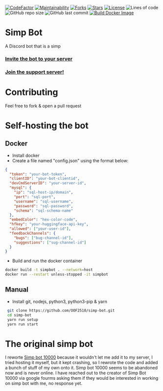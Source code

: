 [![CodeFactor](https://www.codefactor.io/repository/github/oof2510/simp-bot/badge)](https://www.codefactor.io/repository/github/oof2510/simp-bot)
[![Maintainability](https://api.codeclimate.com/v1/badges/4c542ad2130b91018c63/maintainability)](https://codeclimate.com/github/OOF2510/simp-bot/maintainability)
[![Forks](https://img.shields.io/github/forks/oof2510/simp-bot.svg)](https://github.com/oof2510/simp-bot)
[![Stars](https://img.shields.io/github/stars/oof2510/simp-bot.svg)](https://github.com/oof2510/simp-bot)
[![License](https://img.shields.io/github/license/oof2510/simp-bot.svg)](https://github.com/oof2510/simp-bot)
![Lines of code](https://img.shields.io/tokei/lines/github/oof2510/simp-bot)
![GitHub repo size](https://img.shields.io/github/repo-size/oof2510/simp-bot)
![GitHub last commit](https://img.shields.io/github/last-commit/oof2510/simp-bot)
[![Build Docker Image](https://github.com/OOF2510/simp-bot/actions/workflows/docker.yml/badge.svg)](https://github.com/OOF2510/simp-bot/actions/workflows/docker.yml)

# Simp Bot

A Discord bot that is a simp

### [Invite the bot to your server](https://discord.com/api/oauth2/authorize?client_id=808822189905936405&permissions=8&scope=bot)

### [Join the support server!](https://discord.gg/zHtfa8GdPx)

# Contributing

Feel free to fork & open a pull request

# Self-hosting the bot

## Docker

- Install docker
- Create a file named "config.json" using the format below:

```json
{
  "token": "your-bot-token",
  "clientID": "your-bot-clientid",
  "devCmdServerID": "your-server-id",
  "mysql": {
    "ip": "sql-host-ip/domain",
    "port": "sql-port",
    "username": "sql-username",
    "password": "sql-password",
    "schema": "sql-schema-name"
  },
  "embedColor": "hex-color-code",
  "hfkey": "your-huggingface-api-key",
  "allowed": ["your-user-id"],
  "feedbackChannels": {
    "bugs": ["bug-channel-id"],
    "suggestions": ["sug-channel-id"]
  }
}
```

- Build and run the docker container

```bash
docker build -t simpbot . --network=host
docker run --restart unless-stopped -it simpbot
```

## Manual

- Install git, nodejs, python3, python3-pip & yarn

```bash
 git clone https://github.com/OOF2510/simp-bot.git
 cd simp-bot
 yarn run setup
 yarn run start
```

# The original simp bot

I reworte [Simp bot 10000](https://glitch.com/~simpbota) because it wouldn't let me add it to my server, I tried hosting it myself, but it
kept crashing, so I rewrote the code and added a bunch of stuff of my own onto it. Simp bot 10000 seems to be abandoned now and is never online. I have reached out to the creator of Simp Bot 10000 via google fourms asking them if they would be interested in working on simp bot with me, no response yet.
